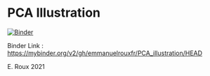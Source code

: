 # PCA Illustration

[![Binder](https://mybinder.org/badge_logo.svg)](https://mybinder.org/v2/gh/emmanuelrouxfr/PCA_illustration/HEAD)

Binder Link : https://mybinder.org/v2/gh/emmanuelrouxfr/PCA_illustration/HEAD

E. Roux 2021
